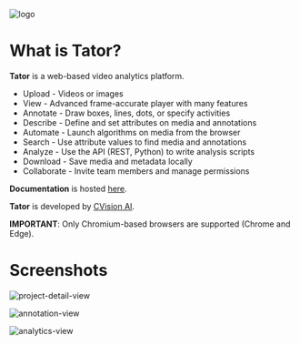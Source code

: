 ![logo](https://raw.githubusercontent.com/cvisionai/tator/master/main/static/images/tator-logo.png)

What is Tator?
==============

**Tator** is a web-based video analytics platform.

* Upload - Videos or images
* View - Advanced frame-accurate player with many features
* Annotate - Draw boxes, lines, dots, or specify activities
* Describe - Define and set attributes on media and annotations
* Automate - Launch algorithms on media from the browser
* Search - Use attribute values to find media and annotations
* Analyze - Use the API (REST, Python) to write analysis scripts
* Download - Save media and metadata locally
* Collaborate - Invite team members and manage permissions

**Documentation** is hosted [here](https://tatorapp.com/docs).

**Tator** is developed by [CVision AI](https://www.cvisionai.com).

**IMPORTANT**: Only Chromium-based browsers are supported (Chrome and Edge).

Screenshots
===========

![project-detail-view](https://user-images.githubusercontent.com/7937658/114918093-afaf1480-9df4-11eb-8968-5edb963029a0.PNG)

![annotation-view](https://user-images.githubusercontent.com/7937658/114918098-b178d800-9df4-11eb-8845-d982bed5e67d.PNG)

![analytics-view](https://user-images.githubusercontent.com/7937658/114918096-b0e04180-9df4-11eb-8188-9d68f0ef42f1.PNG)

